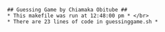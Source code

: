 
	## Guessing Game by Chiamaka Obitube ##
	* This makefile was run at 12:48:00 pm * </br>
	* There are 23 lines of code in guessinggame.sh *